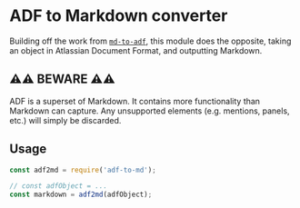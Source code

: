 # ADF to Markdown converter

Building off the work from [`md-to-adf`](https://github.com/b-yond-infinite-network/md-to-adf), this module does the opposite, taking an object in Atlassian Document Format, and outputting Markdown.

## ⚠️⚠️ BEWARE ⚠️⚠️

ADF is a superset of Markdown. It contains more functionality than Markdown can capture. Any unsupported elements (e.g. mentions, panels, etc.) will simply be discarded.

## Usage

``` javascript
const adf2md = require('adf-to-md');

// const adfObject = ...
const markdown = adf2md(adfObject);
```